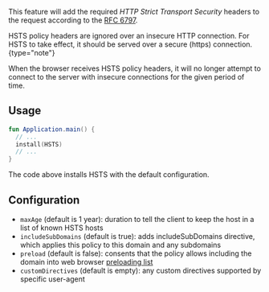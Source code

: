 [//]: # (title: HSTS)
[//]: # (caption: Enable HTTP Strict Transport Security)
[//]: # (keywords: hsts https ssl secure)
[//]: # (category: servers)
[//]: # (permalink: /servers/features/hsts.html)
[//]: # (feature: feature)
[//]: # (artifact: io.ktor)
[//]: # (class: io.ktor.features.HSTS)
[//]: # (redirect_from: redirect_from)
[//]: # (- /features/hsts.html: - /features/hsts.html)
[//]: # (ktor_version_review: 1.0.0)

This feature will add the required _HTTP Strict Transport Security_ headers to the request according to the [RFC 6797](https://tools.ietf.org/html/rfc6797).

HSTS policy headers are ignored over an insecure HTTP connection. For HSTS to take effect, it should be
served over a secure (https) connection.
{type="note"} 

When the browser receives HSTS policy headers, it will no longer attempt to connect to the server with insecure connections 
for the given period of time. 



## Usage

```kotlin
fun Application.main() {
  // ...
  install(HSTS) 
  // ...
}
```

The code above installs HSTS with the default configuration.  

## Configuration

* `maxAge` (default is 1 year): duration to tell the client to keep the host in a list of known HSTS hosts
* `includeSubDomains` (default is true): adds includeSubDomains directive, which applies this policy to this domain and any subdomains
* `preload` (default is false): consents that the policy allows including the domain into web browser [preloading list](https://https.cio.gov/hsts/#hsts-preloading) 
* `customDirectives` (default is empty): any custom directives supported by specific user-agent